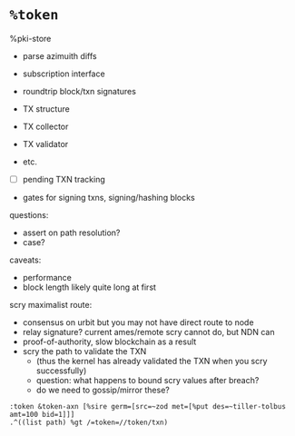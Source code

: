 #   `%token`

%pki-store
- parse azimuith diffs
- subscription interface
- roundtrip block/txn signatures

- TX structure
- TX collector
- TX validator
- etc.


- [ ] pending TXN tracking
- gates for signing txns, signing/hashing blocks

questions:
- assert on path resolution?
- case?

caveats:
- performance
- block length likely quite long at first


scry maximalist route:
- consensus on urbit but you may not have direct route to node
- relay signature?  current ames/remote scry cannot do, but NDN can
- proof-of-authority, slow blockchain as a result
- scry the path to validate the TXN
  - (thus the kernel has already validated the TXN when you scry successfully)
  - question:  what happens to bound scry values after breach?
  - do we need to gossip/mirror these?

```hoon
:token &token-axn [%sire germ=[src=~zod met=[%put des=~tiller-tolbus amt=100 bid=1]]]
.^((list path) %gt /=token=//token/txn)

```